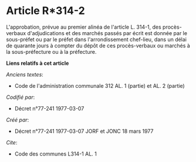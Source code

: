 # Article R*314-2

L'approbation, prévue au premier alinéa de l'article L. 314-1, des procès-verbaux d'adjudications et des marchés passés par
écrit est donnée par le sous-préfet ou par le préfet dans l'arrondissement chef-lieu, dans un délai de quarante jours à
compter du dépôt de ces procès-verbaux ou marchés à la sous-préfecture ou à la préfecture.

**Liens relatifs à cet article**

_Anciens textes_:

  - Code de l'administration communale 312 AL. 1 (partie) et AL. 2 (partie)

_Codifié par_:

  - Décret n°77-241 1977-03-07

_Créé par_:

  - Décret n°77-241 1977-03-07 JORF et JONC 18 mars 1977

_Cite_:

  - Code des communes L314-1 AL. 1
